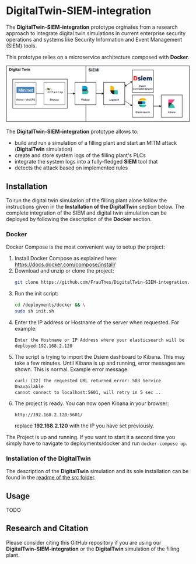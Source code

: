 # DigitalTwin-SIEM-integration

The **DigitalTwin-SIEM-integration** prototype orginates from a research approach to integrate digital twin simulations 
in current enterprise security operations and systems like Security Information and Event Management (SIEM) tools. 

This prototype relies on a microservice architecture composed with **Docker**. 

![microservice architecture](./misc/Micro-service_architecture.PNG "microservice architecture")

The **DigitalTwin-SIEM-integration** prototype allows to:
 - build and run a simulation of a filling plant and start an MITM attack (**DigitalTwin** simulation)
 - create and store system logs of the filling plant's PLCs 
 - integrate the system logs into a fully-fledged **SIEM** tool that
 - detects the attack based on implemented rules


## Installation

To run the digital twin simulation of the filling plant alone follow the instructions given in the **Installation of the DigitalTwin** section below.
The complete integration of the SIEM and digital twin simulation can be deployed by following the description of the **Docker** section.                                                                                         


### Docker
Docker Compose is the most convenient way to setup the project:
1. Install Docker Compose as explained here: https://docs.docker.com/compose/install/
2. Download and unzip or clone the project:
    ```bash
    git clone https://github.com/FrauThes/DigitalTwin-SIEM-integration.git
    ```
3. Run the init script:
    ```bash
    cd /deployments/docker && \
    sudo sh init.sh
    ```
4. Enter the IP address or Hostname of the server when requested. For example:
    ```
    Enter the Hostname or IP Address where your elasticsearch will be deployed:192.168.2.120
    ```
5. The script is trying to import the Dsiem dashboard to Kibana. This may take a few minutes. Until Kibana is up and running, error messages are shown. This is normal. Example error message:
    ```
    curl: (22) The requested URL returned error: 503 Service Unavailable
    cannot connect to localhost:5601, will retry in 5 sec ..
    ```
6. The project is ready. You can now open Kibana in your browser:
    ```
    http://192.168.2.120:5601/
    ```
    replace **192.168.2.120** with the IP you have set previously.

The Project is up and running. If you want to start it a second time you simply have to navigate to deployments/docker and run `docker-compose up`.

### Installation of the DigitalTwin 
 The description of the **DigitalTwin** simulation and its sole installation can be found 
 in the [readme of the src folder](src/README.md).
 


## Usage
 TODO

## Research and Citation
Please consider citing this GitHub repository if you are using our **DigitalTwin-SIEM-integration** or the **DigitalTwin** simulation of the filling plant.
